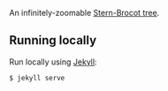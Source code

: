 An infinitely-zoomable [Stern-Brocot tree](https://en.wikipedia.org/wiki/Stern%E2%80%93Brocot_tree).

## Running locally

Run locally using [Jekyll](https://jekyllrb.com/):

```
$ jekyll serve
```
